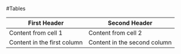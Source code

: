 #Tables

First Header | Second Header
------------ | -------------
Content from cell 1 | Content from cell 2
Content in the first column | Content in the second column
